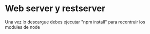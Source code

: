 # Web server y restserver
Una vez lo descargue debes ejecutar "npm install" para recontruir los modules de node
